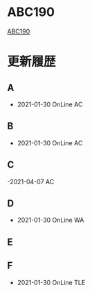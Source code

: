 # ABC190
[ABC190](https://atcoder.jp/contests/abc190)

# 更新履歴

## A
 - 2021-01-30 OnLine AC  

## B
 - 2021-01-30 OnLine AC
 
## C
 -2021-04-07 AC

## D
 - 2021-01-30 OnLine WA

## E

 
## F
 - 2021-01-30 OnLine TLE
